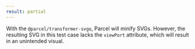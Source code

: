 ```yaml
---
result: partial
---
```


With the `@parcel/transformer-svgo`, Parcel will minify SVGs. However, the resulting SVG in this test case lacks the `viewPort` attribute, which will result in an unintended visual.
